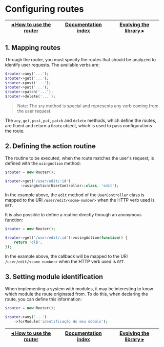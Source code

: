 # Configuring routes

[◂ How to use the router](01-router.md) | [Documentation index](index.md) | [Evolving the library ▸](99-evolution.md)
-- | -- | --

## 1. Mapping routes

Through the router, you must specify the routes that should be analyzed to
identify user requests. The available verbs are:

```php
$router->any('...');
$router->get('...');
$router->post('...');
$router->put('...');
$router->patch('...');
$router->delete('...');
```

> Note: The `any` method is special and represents any verb coming from the user
request.

The `any`, `get`, `post`, `put`, `patch` and `delete` methods, which define the
routes, are fluent and return a `Route` object, which is used to pass configurations
the route.

## 2. Defining the action routine

The routine to be executed, when the route matches the user's request, is
defined with the `usingAction` method:

```php
$router = new Router();

$router->get('/user/edit/:id')
       ->usingAction(UserController::class, 'edit');
```

In the example above, the `edit` method of the `UserController` class is mapped
to the URI `/user/edit/<some-number>` when the HTTP verb used is `GET`.

It is also possible to define a routine directly through an anonymous function:

```php
$router = new Router();

$router->get('/user/edit/:id')->usingAction(function() {
    return 'olá';
});
```

In the example above, the callback will be mapped to the URI `/user/edit/<some-number>`
when the HTTP verb used is `GET`.

## 3. Setting module identification

When implementing a system with modules, it may be interesting to know which
module the route originated from. To do this, when declaring the route, you can
define this information:

```php
$router = new Router();

$router->any('...')
    ->forModule('identificação do meu módulo');
```

[◂ How to use the router](01-router.md) | [Documentation index](index.md) | [Evolving the library ▸](99-evolution.md)
-- | -- | --
